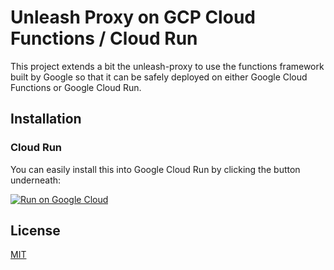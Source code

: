 # Unleash Proxy on GCP Cloud Functions / Cloud Run

This project extends a bit the unleash-proxy to use the functions framework built by Google so that it can be safely deployed on either Google Cloud Functions or Google Cloud Run.

## Installation

### Cloud Run
You can easily install this into Google Cloud Run by clicking the button underneath:
<p>
  <a href="https://deploy.cloud.run">
    <img src="https://deploy.cloud.run/button.svg" alt="Run on Google Cloud">
  </a>
</p>


## License
[MIT](https://github.com/jorgemurta/unleash-proxy-gcloud-functions/blob/main/LICENSE)
